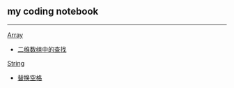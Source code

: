 ## my coding notebook

***

[Array](src/array)

- [二维数组中的查找](src/array/SolutionFor_01.java)

[String](src/string)

- [替换空格](src/string/SolutionFor_02.java)


